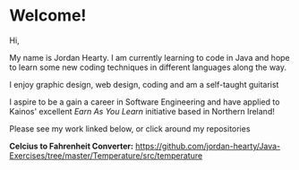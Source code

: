 # Welcome!

Hi,

My name is Jordan Hearty.  I am currently learning to code in Java and hope to learn some new coding techniques in different languages along the way.

I enjoy graphic design, web design, coding and am a self-taught guitarist

I aspire to be a gain a career in Software Engineering and have applied to Kainos' excellent <i>Earn As You Learn</i> initiative based in Northern Ireland! 

Please see my work linked below, or click around my repositories

<b>Celcius to Fahrenheit Converter:</b>
https://github.com/jordan-hearty/Java-Exercises/tree/master/Temperature/src/temperature
